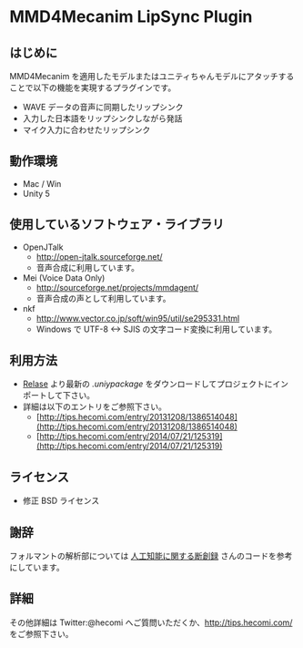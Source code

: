MMD4Mecanim LipSync Plugin
==========================


はじめに
--------
MMD4Mecanim を適用したモデルまたはユニティちゃんモデルにアタッチすることで以下の機能を実現するプラグインです。
- WAVE データの音声に同期したリップシンク
- 入力した日本語をリップシンクしながら発話
- マイク入力に合わせたリップシンク


動作環境
--------
- Mac / Win
- Unity 5


使用しているソフトウェア・ライブラリ
------------------------------------
- OpenJTalk
	- http://open-jtalk.sourceforge.net/
	- 音声合成に利用しています。
- Mei (Voice Data Only)
	- http://sourceforge.net/projects/mmdagent/
	- 音声合成の声として利用しています。
- nkf
	- http://www.vector.co.jp/soft/win95/util/se295331.html
	- Windows で UTF-8 <-> SJIS の文字コード変換に利用しています。


利用方法
--------
- [Relase](https://github.com/hecomi/MMD4Mecanim-LipSync-Plugin/releases) より最新の *.uniypackage* をダウンロードしてプロジェクトにインポートして下さい。
- 詳細は以下のエントリをご参照下さい。
  - [http://tips.hecomi.com/entry/20131208/1386514048](http://tips.hecomi.com/entry/20131208/1386514048)
  - [http://tips.hecomi.com/entry/2014/07/21/125319](http://tips.hecomi.com/entry/2014/07/21/125319)


ライセンス
----------
- 修正 BSD ライセンス


謝辞
----
フォルマントの解析部については [人工知能に関する断創録](http://aidiary.hatenablog.com/entry/20120415/1334458954) さんのコードを参考にしています。


詳細
----
その他詳細は Twitter:@hecomi へご質問いただくか、http://tips.hecomi.com/ をご参照下さい。
